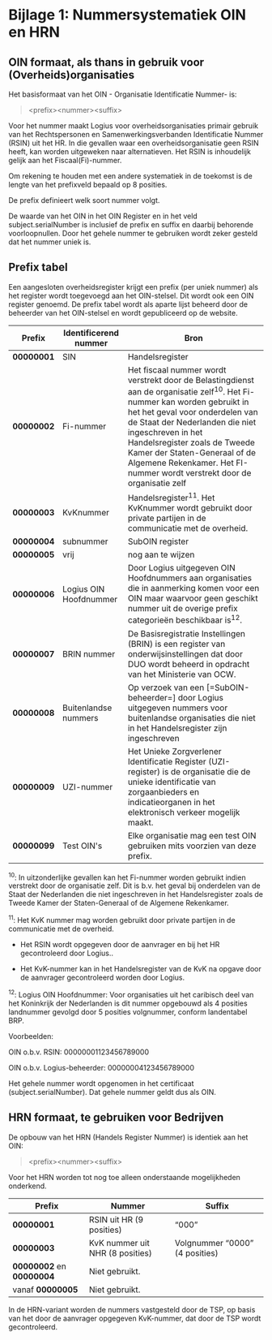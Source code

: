 # Bijlage 1: Nummersystematiek OIN en HRN

## OIN formaat, als thans in gebruik voor (Overheids)organisaties

Het basisformaat van het OIN - Organisatie Identificatie Nummer- is:

>   \<prefix\>\<nummer\>\<suffix\>

Voor het nummer maakt Logius voor overheidsorganisaties primair gebruik van het
Rechtspersonen en Samenwerkingsverbanden Identificatie Nummer (RSIN) uit het HR.
In die gevallen waar een overheidsorganisatie geen RSIN heeft, kan worden
uitgeweken naar alternatieven. Het RSIN is inhoudelijk gelijk aan het
Fiscaal(Fi)-nummer.

Om rekening te houden met een andere systematiek in de toekomst is de lengte van
het prefixveld bepaald op 8 posities.

De prefix definieert welk soort nummer volgt.

De waarde van het OIN in het OIN Register en in het veld subject.serialNumber is
inclusief de prefix en suffix en daarbij behorende voorloopnullen. Door het
gehele nummer te gebruiken wordt zeker gesteld dat het nummer uniek is.


## Prefix tabel

Een aangesloten overheidsregister krijgt een prefix (per uniek nummer) als het register wordt toegevoegd aan het OIN-stelsel. Dit wordt ook een OIN register genoemd. De prefix tabel wordt als aparte lijst beheerd door de beheerder van het OIN-stelsel en wordt gepubliceerd op de website.



| **Prefix** | **Identificerend nummer** | **Bron**|
|------------|-----------------------------------------|---|
| **00000001** | SIN| Handelsregister |
| **00000002** | Fi-nummer | Het fiscaal nummer wordt verstrekt door de Belastingdienst aan de organisatie zelf<sup>10</sup>. Het Fi-nummer kan worden gebruikt in het het geval voor onderdelen van de Staat der Nederlanden die niet ingeschreven in het Handelsregister zoals de Tweede Kamer der Staten-Generaal of de Algemene Rekenkamer. Het FI-nummer wordt verstrekt door de organisatie zelf |
| **00000003** | KvKnummer| Handelsregister<sup>11</sup>. Het KvKnummer wordt gebruikt door private partijen in de communicatie met de overheid. |
| **00000004** | subnummer | SubOIN register |
| **00000005** | vrij | nog aan te wijzen |
| **00000006** | Logius OIN Hoofdnummer | Door Logius uitgegeven OIN Hoofdnummers aan organisaties die in aanmerking komen voor een OIN maar waarvoor geen geschikt nummer uit de overige prefix categorieën beschikbaar is<sup>12</sup>.  |
| **00000007** | BRIN nummer | De Basisregistratie Instellingen (BRIN) is een register van onderwijsinstellingen dat door DUO wordt beheerd in opdracht van het Ministerie van OCW.|
| **00000008** | Buitenlandse nummers| Op verzoek van een [=SubOIN-beheerder=] door Logius uitgegeven nummers voor buitenlandse organisaties die niet in het Handelsregister zijn ingeschreven|
| **00000009** | UZI-nummer| Het Unieke Zorgverlener Identificatie Register (UZI-register) is de organisatie die de unieke identificatie van zorgaanbieders en indicatieorganen in het elektronisch verkeer mogelijk maakt.|
| **00000099** | Test OIN's| Elke organisatie mag een test OIN gebruiken mits voorzien van deze prefix.|


<sup>10</sup>: In uitzonderlijke gevallen kan het Fi-nummer worden gebruikt indien
    verstrekt door de organisatie zelf. Dit is b.v. het geval bij onderdelen van
    de Staat der Nederlanden die niet ingeschreven in het Handelsregister zoals
    de Tweede Kamer der Staten-Generaal of de Algemene Rekenkamer.

<sup>11</sup>: Het KvK nummer mag worden gebruikt door private partijen in de communicatie
    met de overheid.

- Het RSIN wordt opgegeven door de aanvrager en bij het HR gecontroleerd door
    Logius..

- Het KvK-nummer kan in het Handelsregister van de KvK na opgave door de
    aanvrager gecontroleerd worden door Logius.


 <sup>12</sup>:  Logius OIN Hoofdnummer: Voor organisaties uit het caribisch deel van het Koninkrijk der Nederlanden is dit nummer opgebouwd als 4 posities landnummer gevolgd door 5 posities volgnummer, conform landentabel BRP.


Voorbeelden:

OIN o.b.v. RSIN: 00000001123456789000

OIN o.b.v. Logius-beheerder: 00000004123456789000

Het gehele nummer wordt opgenomen in het certificaat (subject.serialNumber). Dat
gehele nummer geldt dus als OIN.

## HRN formaat, te gebruiken voor Bedrijven

De opbouw van het HRN (Handels Register Nummer) is identiek aan het OIN:

>   \<prefix\>\<nummer\>\<suffix\>

Voor het HRN worden tot nog toe alleen onderstaande mogelijkheden onderkend.

| **Prefix**           | **Nummer**                      | **Suffix**                     |
|---|---|---|
| **00000001**             | RSIN uit HR (9 posities)        | “000”                          |
| **00000003**             | KvK nummer uit NHR (8 posities) | Volgnummer “0000” (4 posities) |
| **00000002** en **00000004** | Niet gebruikt.                  |                                |
| vanaf **00000005**       | Niet gebruikt.                  |                                |

In de HRN-variant worden de nummers vastgesteld door de TSP, op basis van het
door de aanvrager opgegeven KvK-nummer, dat door de TSP wordt gecontroleerd.
